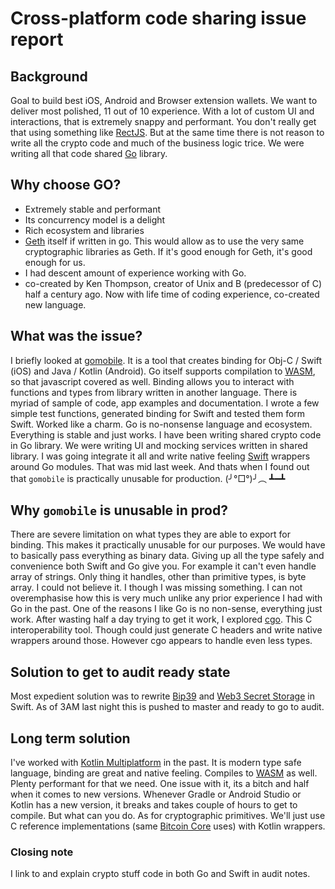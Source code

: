 # Cross-platform code sharing issue report

## Background
Goal to build best iOS, Android and Browser extension wallets. We want to deliver most polished, 11 out of 10 experience. With a lot of custom UI and interactions, that is extremely snappy and performant. You don't really get that using something like [RectJS](https://reactjs.org/). But at the same time there is not reason to write all the crypto code and much of the business logic trice. We were writing all that code shared [Go](https://go.dev/) library.

## Why choose GO?
- Extremely stable and performant
- Its concurrency model is a delight
- Rich ecosystem and libraries
- [Geth](https://geth.ethereum.org/) itself if written in go. This would allow as to use the very same cryptographic libraries as Geth. If it's good enough for Geth, it's good enough for us.
- I had descent amount of experience working with Go.
- co-created by Ken Thompson, creator of Unix and B (predecessor of C) half a century ago. Now with life time of coding experience, co-created new language.

## What was the issue?
I briefly looked at [gomobile](https://pkg.go.dev/golang.org/x/mobile/cmd/gomobile). It is a tool that creates binding for Obj-C / Swift (iOS) and Java / Kotlin (Android). Go itself supports compilation to [WASM](https://webassembly.org/), so that javascript covered as well. Binding allows you to interact with functions and types from library written in another language. There is myriad of sample of code, app examples and documentation. I wrote a few simple test functions, generated binding for Swift and tested them form Swift. Worked like a charm. Go is no-nonsense language and ecosystem. Everything is stable and just works. I have been writing shared crypto code in Go library. We were writing UI and mocking services written in shared library. I was going integrate it all and write native feeling [Swift](https://developer.apple.com/swift/) wrappers around Go modules. That was mid last week. And thats when I found out that `gomobile` is practically unusable for production. (╯°□°)╯︵ ┻━┻ 

## Why `gomobile` is unusable in prod?
There are severe limitation on what types they are able to export for binding. This makes it practically unusable for our purposes. We would have to basically pass everything as binary data. Giving up all the type safely and convenience both Swift and Go give you. For example it can't even handle array of strings. Only thing it handles, other than primitive types, is byte array. I could not believe it. I though I was missing something. I can not overemphasise how this is very much unlike any prior experience I had with Go in the past. One of the reasons I like Go is no non-sense, everything just work. After wasting half a day trying to get it work, I explored [cgo](https://pkg.go.dev/cmd/cgo). This C interoperability tool. Though could just generate C headers and write native wrappers around those. However cgo appears to handle even less types.

## Solution to get to audit ready state
Most expedient solution was to rewrite [Bip39](https://github.com/bitcoin/bips/blob/master/bip-0039.mediawiki) and [Web3 Secret Storage](https://github.com/ethereum/wiki/wiki/Web3-Secret-Storage-Definition) in Swift. As of 3AM last night this is pushed to master and ready to go to audit.

## Long term solution
I've worked with [Kotlin Multiplatform﻿](https://kotlinlang.org/docs/multiplatform.html) in the past. It is modern type safe language, binding are great and native feeling. Compiles to [WASM](https://webassembly.org/) as well. Plenty performant for that we need. One issue with it, its a bitch and half when it comes to new versions. Whenever Gradle or Android Studio or Kotlin has a new version, it breaks and takes couple of hours to get to compile. But what can you do. As for cryptographic primitives. We'll just use C reference implementations (same [Bitcoin Core﻿](https://bitcoin.org/en/bitcoin-core/) uses) with Kotlin wrappers.

### Closing note
I link to and explain crypto stuff code in both Go and Swift in audit notes. 



